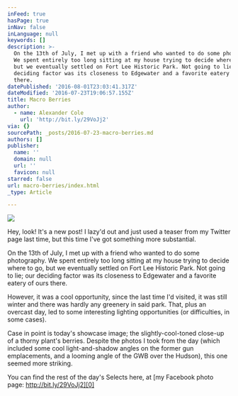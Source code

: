 ```yaml
---
inFeed: true
hasPage: true
inNav: false
inLanguage: null
keywords: []
description: >-
  On the 13th of July, I met up with a friend who wanted to do some photography.
  We spent entirely too long sitting at my house trying to decide where to go,
  but we eventually settled on Fort Lee Historic Park. Not going to lie; our
  deciding factor was its closeness to Edgewater and a favorite eatery of ours
  there.
datePublished: '2016-08-01T23:03:41.317Z'
dateModified: '2016-07-23T19:06:57.155Z'
title: Macro Berries
author:
  - name: Alexander Cole
    url: 'http://bit.ly/29VoJj2'
via: {}
sourcePath: _posts/2016-07-23-macro-berries.md
authors: []
publisher:
  name: ''
  domain: null
  url: ''
  favicon: null
starred: false
url: macro-berries/index.html
_type: Article

---
```

![](https://imgflo.herokuapp.com/graph/vahj1ThiexotieMo/f7641cedfabf93842cbe9eb7ef226620/croprotate.jpg?cropheight=1366&cropwidth=2048&degrees=0&input=https%3A%2F%2Fthe-grid-user-content.s3-us-west-2.amazonaws.com%2F6781e0c8-9760-4dd6-ae42-da1aa510f59c.jpg&x=0&y=0)

Hey, look! It's a new post! I lazy'd out and just used a teaser from my Twitter page last time, but this time I've got something more substantial.

On the 13th of July, I met up with a friend who wanted to do some photography. We spent entirely too long sitting at my house trying to decide where to go, but we eventually settled on Fort Lee Historic Park. Not going to lie; our deciding factor was its closeness to Edgewater and a favorite eatery of ours there.

However, it was a cool opportunity, since the last time I'd visited, it was still winter and there was hardly any greenery in said park. That, plus an overcast day, led to some interesting lighting opportunities (or difficulties, in some cases).

Case in point is today's showcase image; the slightly-cool-toned close-up of a thorny plant's berries. Despite the photos I took from the day (which included some cool light-and-shadow angles on the former gun emplacements, and a looming angle of the GWB over the Hudson), this one seemed more striking.

You can find the rest of the day's Selects here, at [my Facebook photo page: http://bit.ly/29VoJj2][0]

[0]: http://bit.ly/29VoJj2